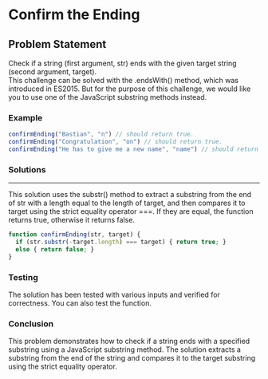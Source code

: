 # Confirm the Ending

## Problem Statement <br>

Check if a string (first argument, str) ends with the given target string (second argument, target). <br>
This challenge can be solved with the .endsWith() method, which was introduced in ES2015. But for the purpose of this challenge, we would like you to use one of the JavaScript substring methods instead.

### Example

```js
confirmEnding("Bastian", "n") // should return true.
confirmEnding("Congratulation", "on") // should return true.
confirmEnding("He has to give me a new name", "name") // should return true.
```

### Solutions

<hr>
This solution uses the substr() method to extract a substring from the end of str with a length equal to the length of target, and then compares it to target using the strict equality operator ===. If they are equal, the function returns true, otherwise it returns false.

```js
function confirmEnding(str, target) {
  if (str.substr(-target.length) === target) { return true; }
  else { return false; }
}
```

### Testing <br>

The solution has been tested with various inputs and verified for correctness. You can also test the function.

### Conclusion <br>
This problem demonstrates how to check if a string ends with a specified substring using a JavaScript substring method. The solution extracts a substring from the end of the string and compares it to the target substring using the strict equality operator.
